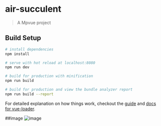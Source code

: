 # air-succulent

> A Mpvue project

## Build Setup

``` bash
# install dependencies
npm install

# serve with hot reload at localhost:8080
npm run dev

# build for production with minification
npm run build

# build for production and view the bundle analyzer report
npm run build --report
```

For detailed explanation on how things work, checkout the [guide](http://vuejs-templates.github.io/webpack/) and [docs for vue-loader](http://vuejs.github.io/vue-loader).

##image 
![image](http://wx1.sinaimg.cn/mw690/6d659ba0gy1fuh6myodq2j20ku11248b.jpg)
